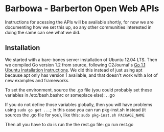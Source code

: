 # Barbowa - Barberton Open Web APIs
Instructions for acessing the APIs will be available shortly, for now we are documenting how we set this up, so any other communities interested in doing the same can see what we did.

## Installation
We started with a bare-bones server installation of Ubuntu 12.04 LTS. Then we compiled Go version 1.2 from source, following C2Journal's [Go 1.1 Ubuntu Installation Instructions][c2journal]. We did this instead of just using apt because apt only has version 1 available, and that doesn't work with a lot of new examples and frameworks.

To set the environment, source the .go file (you could probably set these variables in /etc/bash.bashrc or someplace else):
	. .go

If you do not define those variables globally, then you will have problems using `sudo go get ...`; in this case you can run pkg-inst.sh instead (it sources the .go file for you), like this:
	`sudo pkg-inst.sh PACKAGE_NAME`

Then all you have to do is run the the rest.go file:
	go run rest.go
	
[c2journal]: http://c2journal.com/2013/07/28/installing-go-1-1-on-ubuntu/

